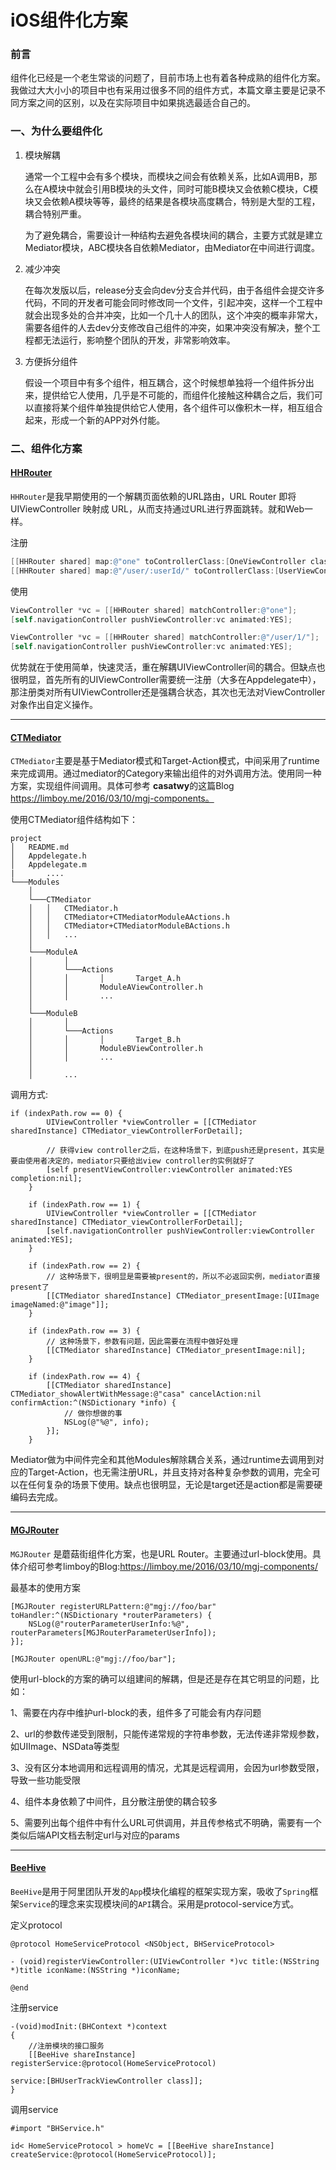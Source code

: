 # iOS组件化方案

### 前言

组件化已经是一个老生常谈的问题了，目前市场上也有着各种成熟的组件化方案。我做过大大小小的项目中也有采用过很多不同的组件方式，本篇文章主要是记录不同方案之间的区别，以及在实际项目中如果挑选最适合自己的。

### 一、为什么要组件化

1. 模块解耦

   通常一个工程中会有多个模块，而模块之间会有依赖关系，比如A调用B，那么在A模块中就会引用B模块的头文件，同时可能B模块又会依赖C模块，C模块又会依赖A模块等等，最终的结果是各模块高度耦合，特别是大型的工程，耦合特别严重。

   为了避免耦合，需要设计一种结构去避免各模块间的耦合，主要方式就是建立Mediator模块，ABC模块各自依赖Mediator，由Mediator在中间进行调度。

2. 减少冲突

   在每次发版以后，release分支会向dev分支合并代码，由于各组件会提交许多代码，不同的开发者可能会同时修改同一个文件，引起冲突，这样一个工程中就会出现多处的合并冲突，比如一个几十人的团队，这个冲突的概率非常大，需要各组件的人去dev分支修改自己组件的冲突，如果冲突没有解决，整个工程都无法运行，影响整个团队的开发，非常影响效率。

3. 方便拆分组件

   假设一个项目中有多个组件，相互耦合，这个时候想单独将一个组件拆分出来，提供给它人使用，几乎是不可能的，而组件化接触这种耦合之后，我们可以直接将某个组件单独提供给它人使用，各个组件可以像积木一样，相互组合起来，形成一个新的APP对外付能。

### 二、组件化方案

#### [HHRouter](https://github.com/lightory/HHRouter)

`HHRouter`是我早期使用的一个解耦页面依赖的URL路由，URL Router 即将 UIViewController 映射成 URL，从而支持通过URL进行界面跳转。就和Web一样。

注册

```objective-c
[[HHRouter shared] map:@"one" toControllerClass:[OneViewController class]];
[[HHRouter shared] map:@"/user/:userId/" toControllerClass:[UserViewController class]];
```

使用

```objective-c
ViewController *vc = [[HHRouter shared] matchController:@"one"];
[self.navigationController pushViewController:vc animated:YES];

ViewController *vc = [[HHRouter shared] matchController:@"/user/1/"];
[self.navigationController pushViewController:vc animated:YES];
```

优势就在于使用简单，快速灵活，重在解耦UIViewController间的耦合。但缺点也很明显，首先所有的UIViewController需要统一注册（大多在Appdelegate中），那注册类对所有UIViewController还是强耦合状态，其次也无法对ViewController对象作出自定义操作。

------

#### [CTMediator](https://github.com/casatwy/CTMediator)

`CTMediator`主要是基于Mediator模式和Target-Action模式，中间采用了runtime来完成调用。通过mediator的Category来输出组件的对外调用方法。使用同一种方案，实现组件间调用。具体可参考 **casatwy**的这篇Blog https://limboy.me/2016/03/10/mgj-components。

使用CTMediator组件结构如下：

```
project
│   README.md
│   Appdelegate.h
│   Appdelegate.m
|		....
└───Modules
    │
    └───CTMediator
    │   │   CTMediator.h
    │   │   CTMediator+CTMediatorModuleAActions.h
    │   │   CTMediator+CTMediatorModuleBActions.h
    │   │   ...
    │
    └───ModuleA
    │		│		
   	│		└───Actions
   	│		│		│		Target_A.h
   	│		│		ModuleAViewController.h
   	│		│		...
   	│
   	└───ModuleB
    │		│		
   	│		└───Actions
   	│		│		│		Target_B.h
   	│		│		ModuleBViewController.h
   	│		│		...
   	│
   	│		...

```

调用方式:

```
if (indexPath.row == 0) {
        UIViewController *viewController = [[CTMediator sharedInstance] CTMediator_viewControllerForDetail];

        // 获得view controller之后，在这种场景下，到底push还是present，其实是要由使用者决定的，mediator只要给出view controller的实例就好了
        [self presentViewController:viewController animated:YES completion:nil];
    }

    if (indexPath.row == 1) {
        UIViewController *viewController = [[CTMediator sharedInstance] CTMediator_viewControllerForDetail];
        [self.navigationController pushViewController:viewController animated:YES];
    }

    if (indexPath.row == 2) {
        // 这种场景下，很明显是需要被present的，所以不必返回实例，mediator直接present了
        [[CTMediator sharedInstance] CTMediator_presentImage:[UIImage imageNamed:@"image"]];
    }

    if (indexPath.row == 3) {
        // 这种场景下，参数有问题，因此需要在流程中做好处理
        [[CTMediator sharedInstance] CTMediator_presentImage:nil];
    }

    if (indexPath.row == 4) {
        [[CTMediator sharedInstance] CTMediator_showAlertWithMessage:@"casa" cancelAction:nil confirmAction:^(NSDictionary *info) {
            // 做你想做的事
            NSLog(@"%@", info);
        }];
    }
```

Mediator做为中间件完全和其他Modules解除耦合关系，通过runtime去调用到对应的Target-Action，也无需注册URL，并且支持对各种复杂参数的调用，完全可以在任何复杂的场景下使用。缺点也很明显，无论是target还是action都是需要硬编码去完成。

------

#### [MGJRouter](https://github.com/meili/MGJRouter)

`MGJRouter` 是蘑菇街组件化方案，也是URL Router。主要通过url-block使用。具体介绍可参考limboy的Blog:https://limboy.me/2016/03/10/mgj-components/

最基本的使用方案

```
[MGJRouter registerURLPattern:@"mgj://foo/bar" toHandler:^(NSDictionary *routerParameters) {
    NSLog(@"routerParameterUserInfo:%@", routerParameters[MGJRouterParameterUserInfo]);
}];

[MGJRouter openURL:@"mgj://foo/bar"];
```

使用url-block的方案的确可以组建间的解耦，但是还是存在其它明显的问题，比如：

1、需要在内存中维护url-block的表，组件多了可能会有内存问题

2、url的参数传递受到限制，只能传递常规的字符串参数，无法传递非常规参数，如UIImage、NSData等类型

3、没有区分本地调用和远程调用的情况，尤其是远程调用，会因为url参数受限，导致一些功能受限

4、组件本身依赖了中间件，且分散注册使的耦合较多

5、需要列出每个组件中有什么URL可供调用，并且传参格式不明确，需要有一个类似后端API文档去制定url与对应的params

------

####  [BeeHive](https://github.com/search?q=BeeHive)

`BeeHive`是用于阿里团队开发的`App`模块化编程的框架实现方案，吸收了`Spring`框架`Service`的理念来实现模块间的`API`耦合。采用是protocol-service方式。

定义protocol

```
@protocol HomeServiceProtocol <NSObject, BHServiceProtocol>

- (void)registerViewController:(UIViewController *)vc title:(NSString *)title iconName:(NSString *)iconName;

@end
```

注册service

```
-(void)modInit:(BHContext *)context
{
    //注册模块的接口服务
    [[BeeHive shareInstance] registerService:@protocol(HomeServiceProtocol)
    																 service:[BHUserTrackViewController class]];
}
```

调用service

```
#import "BHService.h"

id< HomeServiceProtocol > homeVc = [[BeeHive shareInstance] createService:@protocol(HomeServiceProtocol)];
```

